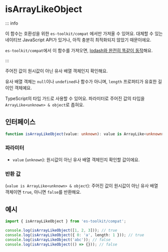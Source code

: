 # isArrayLikeObject

::: info

이 함수는 호환성을 위한 `es-toolkit/compat` 에서만 가져올 수 있어요. 대체할 수 있는 네이티브 JavaScript API가 있거나, 아직 충분히 최적화되지 않았기 때문이에요.

`es-toolkit/compat`에서 이 함수를 가져오면, [lodash와 완전히 똑같이 동작](../../../compatibility.md)해요.

:::

주어진 값이 원시값이 아닌 유사 배열 객체인지 확인해요.

유사 배열 객체는 `null`이나 `undefined`나 함수가 아니며, `length` 프로퍼티가 유효한 길이인 객체예요.

TypeScript의 타입 가드로 사용할 수 있어요. 파라미터로 주어진 값의 타입을 `ArrayLike<unknown> & object`로 좁혀요.

## 인터페이스

```typescript
function isArrayLikeObject(value: unknown): value is ArrayLike<unknown> & object;
```

### 파라미터

- `value` (`unknown`): 원시값이 아닌 유사 배열 객체인지 확인할 값이에요.

### 반환 값

(`value is ArrayLike<unknown> & object`): 주어진 값이 원시값이 아닌 유사 배열 객체이면 `true`, 아니면 `false`를 반환해요.

## 예시

```typescript
import { isArrayLikeObject } from 'es-toolkit/compat';

console.log(isArrayLikeObject([1, 2, 3])); // true
console.log(isArrayLikeObject({ 0: 'a', length: 1 })); // true
console.log(isArrayLikeObject('abc')); // false
console.log(isArrayLikeObject(() => {})); // false
```
